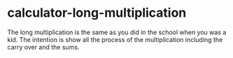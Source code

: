 # calculator-long-multiplication
The long multiplication is the same as you did in the school when you was a kid. The intention is show all the process of the multiplication including the carry over and the sums.
